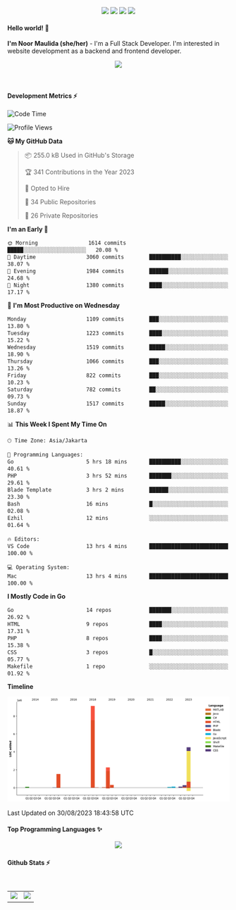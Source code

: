 <p align="center">
  <img src="https://dev.discordprofiles.me/badge/status/814439552055771206?simple=true">
  <img src="https://dev.discordprofiles.me/badge/playing/814439552055771206">
  <img src="https://dev.discordprofiles.me/badge/vscode/814439552055771206">
  <img src="https://dev.discordprofiles.me/badge/spotify/814439552055771206">
</p>

#### Hello world! 👋
**I'm Noor Maulida (she/her)** - I'm a Full Stack Developer. I'm interested in website development as a backend and frontend developer.

<p align="center">
  <img src="https://skillicons.dev/icons?i=go,php,laravel,nodejs,vue,express,ruby,mongodb,docker,aws,gcp" />
</p>
<br>

#### Development Metrics ⚡
<!--START_SECTION:waka-->
![Code Time](http://img.shields.io/badge/Code%20Time-176%20hrs%2051%20mins-blue)

![Profile Views](http://img.shields.io/badge/Profile%20Views-0-blue)

**🐱 My GitHub Data** 

> 📦 255.0 kB Used in GitHub's Storage 
 > 
> 🏆 341 Contributions in the Year 2023
 > 
> 💼 Opted to Hire
 > 
> 📜 34 Public Repositories 
 > 
> 🔑 26 Private Repositories 
 > 
**I'm an Early 🐤** 

```text
🌞 Morning                1614 commits        █████░░░░░░░░░░░░░░░░░░░░   20.08 % 
🌆 Daytime                3060 commits        ██████████░░░░░░░░░░░░░░░   38.07 % 
🌃 Evening                1984 commits        ██████░░░░░░░░░░░░░░░░░░░   24.68 % 
🌙 Night                  1380 commits        ████░░░░░░░░░░░░░░░░░░░░░   17.17 % 
```
📅 **I'm Most Productive on Wednesday** 

```text
Monday                   1109 commits        ███░░░░░░░░░░░░░░░░░░░░░░   13.80 % 
Tuesday                  1223 commits        ████░░░░░░░░░░░░░░░░░░░░░   15.22 % 
Wednesday                1519 commits        █████░░░░░░░░░░░░░░░░░░░░   18.90 % 
Thursday                 1066 commits        ███░░░░░░░░░░░░░░░░░░░░░░   13.26 % 
Friday                   822 commits         ███░░░░░░░░░░░░░░░░░░░░░░   10.23 % 
Saturday                 782 commits         ██░░░░░░░░░░░░░░░░░░░░░░░   09.73 % 
Sunday                   1517 commits        █████░░░░░░░░░░░░░░░░░░░░   18.87 % 
```


📊 **This Week I Spent My Time On** 

```text
🕑︎ Time Zone: Asia/Jakarta

💬 Programming Languages: 
Go                       5 hrs 18 mins       ██████████░░░░░░░░░░░░░░░   40.61 % 
PHP                      3 hrs 52 mins       ███████░░░░░░░░░░░░░░░░░░   29.61 % 
Blade Template           3 hrs 2 mins        ██████░░░░░░░░░░░░░░░░░░░   23.30 % 
Bash                     16 mins             █░░░░░░░░░░░░░░░░░░░░░░░░   02.08 % 
Ezhil                    12 mins             ░░░░░░░░░░░░░░░░░░░░░░░░░   01.64 % 

🔥 Editors: 
VS Code                  13 hrs 4 mins       █████████████████████████   100.00 % 

💻 Operating System: 
Mac                      13 hrs 4 mins       █████████████████████████   100.00 % 
```

**I Mostly Code in Go** 

```text
Go                       14 repos            ███████░░░░░░░░░░░░░░░░░░   26.92 % 
HTML                     9 repos             ████░░░░░░░░░░░░░░░░░░░░░   17.31 % 
PHP                      8 repos             ████░░░░░░░░░░░░░░░░░░░░░   15.38 % 
CSS                      3 repos             █░░░░░░░░░░░░░░░░░░░░░░░░   05.77 % 
Makefile                 1 repo              ░░░░░░░░░░░░░░░░░░░░░░░░░   01.92 % 
```



**Timeline**

![Lines of Code chart](https://raw.githubusercontent.com/noormaulida/noormaulida/main/assets/bar_graph.png)


 Last Updated on 30/08/2023 18:43:58 UTC
<!--END_SECTION:waka-->

#### Top Programming Languages ✨
<p align="center">
  <img src="https://api.githubtrends.io/user/svg/noormaulida/langs?time_range=one_year&include_private=true&compact=true&theme=dark" />
</p>

#### Github Stats ⚡
<p align="center">
  <table>
    <tr>
      <td>
        <img src="https://github-readme-streak-stats.herokuapp.com?user=noormaulida&theme=react&hide_border=true&mode=weekly" height="180" />
      </td>
      <td>
        <img src="https://github-readme-stats.vercel.app/api?username=noormaulida&theme=react&count_private=true&hide_border=true&line_height=20" height="180"/>
      </td>
    </tr>
</p>
<br>
